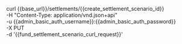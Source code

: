 curl {{base_url}}/settlements/{{create_settlement_scenario_id}} \
    -H "Content-Type: application/vnd.json+api" \
    -u  {{admin_basic_auth_username}}:{{admin_basic_auth_password}} \
    -X PUT \
    -d '{{fund_settlement_scenario_curl_request}}'
